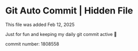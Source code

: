 # Git Auto Commit | Hidden File

This file was added Feb 12, 2025

Just for fun and keeping my daily git commit active 🤪

commit number: 1808558
